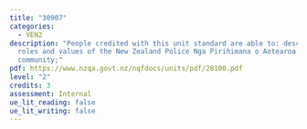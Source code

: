 ```yaml
---
title: "30907"
categories:
  - VEN2
description: "People credited with this unit standard are able to: describe the
  roles and values of the New Zealand Police Nga Pirihimana o Aotearoa in the
  community;"
pdf: https://www.nzqa.govt.nz/nqfdocs/units/pdf/28100.pdf
level: "2"
credits: 3
assessment: Internal
ue_lit_reading: false
ue_lit_writing: false
---
```

